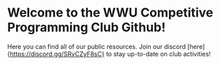 # Welcome to the WWU Competitive Programming Club Github!
Here you can find all of our public resources. Join our discord [here]{https://discord.gg/SRvCZyF8sC} to stay up-to-date on club activities!
